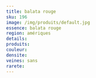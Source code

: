 ```yaml
---
title: balata rouge
sku: 196
image: /img/produits/default.jpg
essence: balata rouge
region: amériques
details: 
produits:
couleur: 
densite: 
veines: sans
rarete: 
---
```

